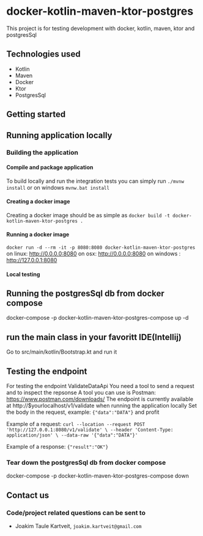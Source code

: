 # docker-kotlin-maven-ktor-postgres
This project is for testing development with docker, kotlin, maven, ktor and postgresSql

## Technologies used
* Kotlin
* Maven
* Docker
* Ktor
* PostgresSql

## Getting started
## Running application locally

### Building the application
#### Compile and package application
To build locally and run the integration tests you can simply run `./mvnw install` or on windows 
`mvnw.bat install`

#### Creating a docker image
Creating a docker image should be as simple as `docker build -t docker-kotlin-maven-ktor-postgres .`

#### Running a docker image
`docker run -d --rm -it -p 8080:8080 docker-kotlin-maven-ktor-postgres`
on linux: http://0.0.0.0:8080
on osx: http://0.0.0.0:8080
on windows : http://127.0.0.1:8080

#### Local testing
## Running the postgresSql db from docker compose
docker-compose -p docker-kotlin-maven-ktor-postgres-compose up -d

## run the main class in your favoritt IDE(Intellij)
Go to src/main/kotlin/Bootstrap.kt and run it

## Testing the endpoint
For testing the endpoint ValidateDataApi
You need a tool to send a request and to inspect the repsonse
A tool you can use is Postman: https://www.postman.com/downloads/
The endpoint is currently available at http://$yourlocalhost/v1/validate when running the application locally 
Set the body in the request, example: `{"data":"DATA"}` and profit

Example of a request:
`curl --location --request POST 'http://127.0.0.1:8080/v1/validate' \
--header 'Content-Type: application/json' \
--data-raw '{"data":"DATA"}'`

Example of a response:
`{"result":"OK"}`

### Tear down the postgresSql db from docker compose
docker-compose -p docker-kotlin-maven-ktor-postgres-compose down

## Contact us
### Code/project related questions can be sent to
* Joakim Taule Kartveit, `joakim.kartveit@gmail.com`
